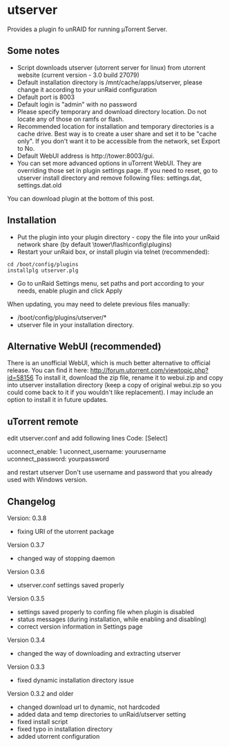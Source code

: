 utserver
========

Provides a plugin fo unRAID for running µTorrent Server.

Some notes
----------

- Script downloads utserver (utorrent server for linux) from utorrent website (current version - 3.0 build 27079)
- Default installation directory is /mnt/cache/apps/utserver, please change it according to your unRaid configuration
- Default port is 8003
- Default login is "admin" with no password
- Please specify temporary and download directory location. Do not locate any of those on ramfs or flash.
- Recommended location for installation and temporary directories is a cache drive. Best way is to create a user share and set it to be "cache only". If you don't want it to be accessible from the network, set Export to No.
- Default WebUI address is http://tower:8003/gui.
- You can set more advanced options in uTorrent WebUI. They are overriding those set in plugin settings page. If you need to reset, go to utserver install directory and remove following files: settings.dat, settings.dat.old


You can download plugin at the bottom of this post.

Installation
------------

- Put the plugin into your plugin directory - copy the file into your unRaid network share (by default \\tower\flash\config\plugins)
- Restart your unRaid box, or install plugin via telnet (recommended):

```
cd /boot/config/plugins
installplg utserver.plg
```
  
- Go to unRaid Settings menu, set paths and port according to your needs, enable plugin and click Apply 


When updating, you may need to delete previous files manually:
- /boot/config/plugins/utserver/*
- utserver file in your installation directory.

Alternative WebUI (recommended)
-------------------------------

There is an unofficial WebUI, which is much better alternative to official release.
You can find it here: http://forum.utorrent.com/viewtopic.php?id=58156
To install it, download the zip file, rename it to webui.zip and copy into utserver installation directory (keep a copy of original webui.zip so you could come back to it if you wouldn't like replacement). I may include an option to install it in future updates.

uTorrent remote
---------------

edit utserver.conf and add following lines
Code: [Select]

uconnect_enable: 1
uconnect_username: yourusername
uconnect_password: yourpassword

and restart utserver
Don't use username and password that you already used with Windows version.


Changelog
---------

Version: 0.3.8
- fixing URI of the utorrent package

Version 0.3.7
- changed way of stopping daemon

Version 0.3.6
- utserver.conf settings saved properly

Version 0.3.5
- settings saved properly to confing file when plugin is disabled
- status messages (during installation, while enabling and disabling)
- correct version information in Settings page

Version 0.3.4
- changed the way of downloading and extracting utserver

Version 0.3.3
- fixed dynamic installation directory issue

Version 0.3.2 and older
- changed download url to dynamic, not hardcoded
- added data and temp directories to unRaid/utserver setting
- fixed install script
- fixed typo in installation directory
- added utorrent configuration
